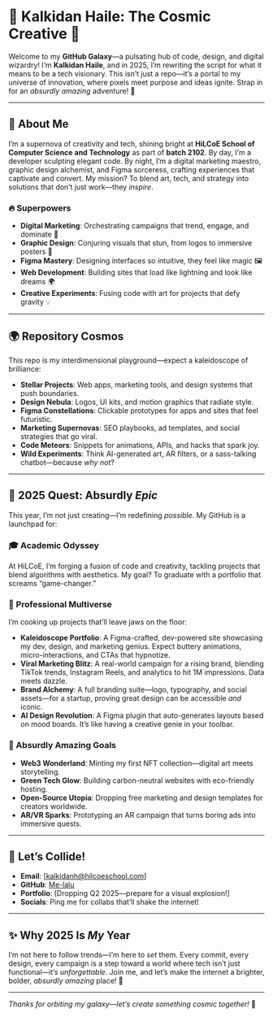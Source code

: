 # 🌟 Kalkidan Haile: The Cosmic Creative 🌌

Welcome to my **GitHub Galaxy**—a pulsating hub of code, design, and digital wizardry! I’m **Kalkidan Haile**, and in 2025, I’m rewriting the script for what it means to be a tech visionary. This isn’t just a repo—it’s a portal to my universe of innovation, where pixels meet purpose and ideas ignite. Strap in for an *absurdly amazing* adventure! 🎉

---

## 🚀 About Me

I’m a supernova of creativity and tech, shining bright at **HiLCoE School of Computer Science and Technology** as part of **batch 2102**. By day, I’m a developer sculpting elegant code. By night, I’m a digital marketing maestro, graphic design alchemist, and Figma sorceress, crafting experiences that captivate and convert. My mission? To blend art, tech, and strategy into solutions that don’t just work—they *inspire*.

### 🔥 Superpowers

- **Digital Marketing**: Orchestrating campaigns that trend, engage, and dominate 📣
- **Graphic Design**: Conjuring visuals that stun, from logos to immersive posters 🎨
- **Figma Mastery**: Designing interfaces so intuitive, they feel like magic 🖼️
- **Web Development**: Building sites that load like lightning and look like dreams 🌍
- **Creative Experiments**: Fusing code with art for projects that defy gravity 💡

---

## 🌍 Repository Cosmos

This repo is my interdimensional playground—expect a kaleidoscope of brilliance:

- **Stellar Projects**: Web apps, marketing tools, and design systems that push boundaries.
- **Design Nebula**: Logos, UI kits, and motion graphics that radiate style.
- **Figma Constellations**: Clickable prototypes for apps and sites that feel futuristic.
- **Marketing Supernovas**: SEO playbooks, ad templates, and social strategies that go viral.
- **Code Meteors**: Snippets for animations, APIs, and hacks that spark joy.
- **Wild Experiments**: Think AI-generated art, AR filters, or a sass-talking chatbot—because *why not*?

---

## 🌈 2025 Quest: Absurdly *Epic*

This year, I’m not just creating—I’m redefining *possible*. My GitHub is a launchpad for:

### 🎓 Academic Odyssey

At HiLCoE, I’m forging a fusion of code and creativity, tackling projects that blend algorithms with aesthetics. My goal? To graduate with a portfolio that screams “game-changer.”

### 💼 Professional Multiverse

I’m cooking up projects that’ll leave jaws on the floor:

- **Kaleidoscope Portfolio**: A Figma-crafted, dev-powered site showcasing my dev, design, and marketing genius. Expect buttery animations, micro-interactions, and CTAs that hypnotize.
- **Viral Marketing Blitz**: A real-world campaign for a rising brand, blending TikTok trends, Instagram Reels, and analytics to hit 1M impressions. Data meets dazzle.
- **Brand Alchemy**: A full branding suite—logo, typography, and social assets—for a startup, proving great design can be accessible *and* iconic.
- **AI Design Revolution**: A Figma plugin that auto-generates layouts based on mood boards. It’s like having a creative genie in your toolbar.

### 🌟 Absurdly Amazing Goals

- **Web3 Wonderland**: Minting my first NFT collection—digital art meets storytelling.
- **Green Tech Glow**: Building carbon-neutral websites with eco-friendly hosting.
- **Open-Source Utopia**: Dropping free marketing and design templates for creators worldwide.
- **AR/VR Sparks**: Prototyping an AR campaign that turns boring ads into immersive quests.

---

## 📡 Let’s Collide!

- **Email**: [kalkidanh@hilcoeschool.com]
- **GitHub**: [Me-lalu](https://github.com/Me-lalu)
- **Portfolio**: [Dropping Q2 2025—prepare for a visual explosion!]
- **Socials**: Ping me for collabs that’ll shake the internet!

---

## ✨ Why 2025 Is *My* Year

I’m not here to follow trends—I’m here to *set* them. Every commit, every design, every campaign is a step toward a world where tech isn’t just functional—it’s *unforgettable*. Join me, and let’s make the internet a brighter, bolder, *absurdly amazing* place! 🌟

---

*Thanks for orbiting my galaxy—let’s create something cosmic together!* 💫
